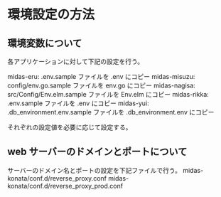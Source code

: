 
# 環境設定の方法


## 環境変数について

各アプリケーションに対して下記の設定を行う。

midas-eru: .env.sample ファイルを .env にコピー
midas-misuzu: config/env.go.sample ファイルを env.go にコピー
midas-nagisa: src/Config/Env.elm.sample ファイルを Env.elm にコピー
midas-rikka: .env.sample ファイルを .env にコピー
midas-yui: .db_environment.env.sample ファイルを .db_environment.env にコピー

それぞれの設定値を必要に応じて設定する。

## web サーバーのドメインとポートについて

サーバーのドメイン名とポートの設定を下記ファイルで行う。
midas-konata/conf.d/reverse_proxy.conf
midas-konata/conf.d/reverse_proxy_prod.conf


